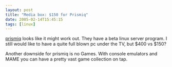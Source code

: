 ```yaml
---
layout: post
title: "Media box: $150 for Prismiq"
date: 2005-02-14T15:45:15
tags: [linux]
---
```


<p><a href="http://www.prismiq.com/">prismiq</a> looks like it might work out.  They have a beta linux server program.  I still would like to have a quite full blown pc under the TV, but $400 vs $150?</p>

<p>Another downside for prismiq is no Games.  With console emulators and <span class="caps">MAME</span> you can have a pretty vast game collection on tap.</p>
